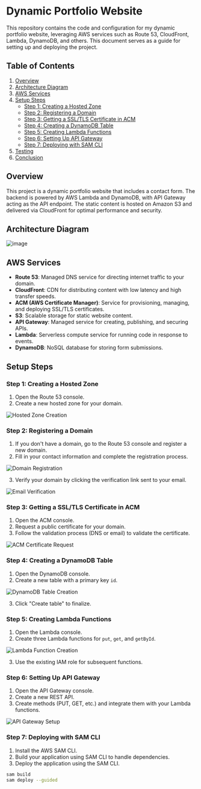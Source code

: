 # Dynamic Portfolio Website

This repository contains the code and configuration for my dynamic portfolio website, leveraging AWS services such as Route 53, CloudFront, Lambda, DynamoDB, and others. This document serves as a guide for setting up and deploying the project.

## Table of Contents

1. [Overview](#overview)
2. [Architecture Diagram](#architecture-diagram)
3. [AWS Services](#aws-services)
4. [Setup Steps](#setup-steps)
    - [Step 1: Creating a Hosted Zone](#step-1-creating-a-hosted-zone)
    - [Step 2: Registering a Domain](#step-2-registering-a-domain)
    - [Step 3: Getting a SSL/TLS Certificate in ACM](#step-3-getting-a-ssl/tls-certificate-in-acm)
    - [Step 4: Creating a DynamoDB Table](#step-4-creating-a-dynamodb-table)
    - [Step 5: Creating Lambda Functions](#step-5-creating-lambda-functions)
    - [Step 6: Setting Up API Gateway](#step-6-setting-up-api-gateway)
    - [Step 7: Deploying with SAM CLI](#step-7-deploying-with-sam-cli)
5. [Testing](#testing)
6. [Conclusion](#conclusion)

## Overview

This project is a dynamic portfolio website that includes a contact form. The backend is powered by AWS Lambda and DynamoDB, with API Gateway acting as the API endpoint. The static content is hosted on Amazon S3 and delivered via CloudFront for optimal performance and security.

## Architecture Diagram

![image](https://github.com/user-attachments/assets/118c1f16-0467-4350-9aae-071e8ee1d77c)

## AWS Services

- **Route 53**: Managed DNS service for directing internet traffic to your domain.
- **CloudFront**: CDN for distributing content with low latency and high transfer speeds.
- **ACM (AWS Certificate Manager)**: Service for provisioning, managing, and deploying SSL/TLS certificates.
- **S3**: Scalable storage for static website content.
- **API Gateway**: Managed service for creating, publishing, and securing APIs.
- **Lambda**: Serverless compute service for running code in response to events.
- **DynamoDB**: NoSQL database for storing form submissions.

## Setup Steps

### Step 1: Creating a Hosted Zone

1. Open the Route 53 console.
2. Create a new hosted zone for your domain.

![Hosted Zone Creation](images/hosted-zone-creation.png)

### Step 2: Registering a Domain

1. If you don't have a domain, go to the Route 53 console and register a new domain.
2. Fill in your contact information and complete the registration process.

![Domain Registration](images/domain-registration.png)

3. Verify your domain by clicking the verification link sent to your email.

![Email Verification](images/email-verification.png)

### Step 3: Getting a SSL/TLS Certificate in ACM

1. Open the ACM console.
2. Request a public certificate for your domain.
3. Follow the validation process (DNS or email) to validate the certificate.

![ACM Certificate Request](images/acm-certificate-request.png)

### Step 4: Creating a DynamoDB Table

1. Open the DynamoDB console.
2. Create a new table with a primary key `id`.

![DynamoDB Table Creation](images/dynamodb-table-creation.png)

3. Click "Create table" to finalize.

### Step 5: Creating Lambda Functions

1. Open the Lambda console.
2. Create three Lambda functions for `put`, `get`, and `getById`.

![Lambda Function Creation](images/lambda-function-creation.png)

3. Use the existing IAM role for subsequent functions.

### Step 6: Setting Up API Gateway

1. Open the API Gateway console.
2. Create a new REST API.
3. Create methods (PUT, GET, etc.) and integrate them with your Lambda functions.

![API Gateway Setup](images/api-gateway-setup.png)

### Step 7: Deploying with SAM CLI

1. Install the AWS SAM CLI.
2. Build your application using SAM CLI to handle dependencies.
3. Deploy the application using the SAM CLI.

```bash
sam build
sam deploy --guided
